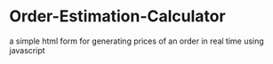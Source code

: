 # Order-Estimation-Calculator
a simple html form for generating prices of an order in real time using javascript
